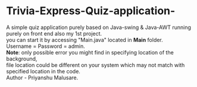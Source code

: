 # Trivia-Express-Quiz-application-
A simple quiz application purely based on Java-swing &amp; Java-AWT running purely on front end also my 1st project.<br>
you can start it by accessing "Main.java" located in  __Main__ folder.<br>
Username = Password = admin.<br>
<b>Note</b>: only possible error you might find in specifying location of the background,<br>
file location could be different on your system which may not match with specified location in the code.<br>
Author - Priyanshu Malusare.
